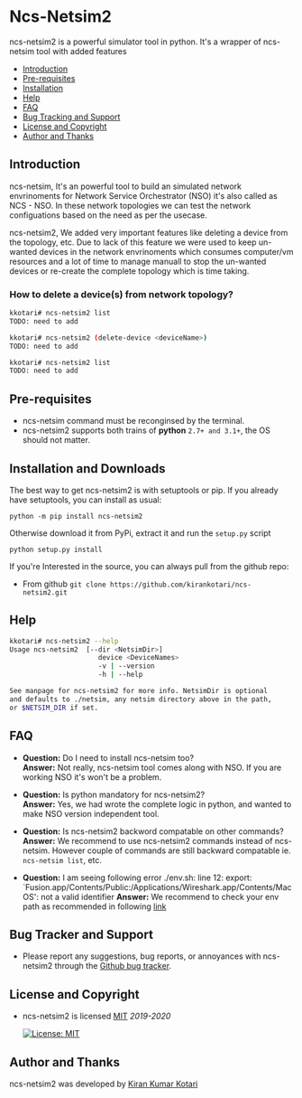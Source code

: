 # Ncs-Netsim2

ncs-netsim2 is a powerful simulator tool in python. It's a wrapper of ncs-netsim tool with added features

- [Introduction](#introduction)
- [Pre-requisites](#pre-requisites)
- [Installation](#installation)
- [Help](#help)
- [FAQ](#faq)
- [Bug Tracking and Support](#bug-tracking-and-support)
- [License and Copyright](#license-and-copyrights)
- [Author and Thanks](#author-and-thanks)

## Introduction

ncs-netsim, It's an powerful tool to build an simulated network envrinoments for Network Service Orchestrator (NSO) it's also called as NCS - NSO. In these network topologies we can test the network configuations based on the need as per the usecase.

ncs-netsim2, We added very important features like deleting a device from the topology, etc. Due to lack of this feature we were used to keep un-wanted devices in the network envrinoments which consumes computer/vm resources and a lot of time to manage manuall to stop the un-wanted devices or re-create the complete topology which is time taking.

### **How to delete a device(s) from network topology?**

```bash
kkotari# ncs-netsim2 list
TODO: need to add

kkotari# ncs-netsim2 (delete-device <deviceName>)
TODO: need to add

kkotari# ncs-netsim2 list
TODO: need to add
```

## Pre-requisites

- ncs-netsim command must be reconginsed by the terminal.
- ncs-netsim2 supports both trains of **python** `2.7+ and 3.1+`, the OS should not matter.

## Installation and Downloads

The best way to get ncs-netsim2 is with setuptools or pip. If you already have setuptools, you can install as usual:

`python -m pip install ncs-netsim2`

Otherwise download it from PyPi, extract it and run the `setup.py` script

`python setup.py install`

If you're Interested in the source, you can always pull from the github repo:

- From github `git clone https://github.com/kirankotari/ncs-netsim2.git`

## Help

```bash
kkotari# ncs-netsim2 --help
Usage ncs-netsim2  [--dir <NetsimDir>]
                      device <DeviceNames>
                      -v | --version
                      -h | --help

See manpage for ncs-netsim2 for more info. NetsimDir is optional
and defaults to ./netsim, any netsim directory above in the path,
or $NETSIM_DIR if set.
```

## FAQ

- **Question:** Do I need to install ncs-netsim too?  
 **Answer:** Not really, ncs-netsim tool comes along with NSO. If you are working NSO it's won't be a problem.  

- **Question:** Is python mandatory for ncs-netsim2?  
 **Answer:** Yes, we had wrote the complete logic in python, and wanted to make NSO version independent tool.  

- **Question:** Is ncs-netsim2 backword compatable on other commands?  
 **Answer:** We recommend to use ncs-netsim2 commands instead of ncs-netsim. However couple of commands are still backward compatable ie. `ncs-netsim list`, etc.  

- **Question:** I am seeing following error ./env.sh: line 12: export: `Fusion.app/Contents/Public:/Applications/Wireshark.app/Contents/MacOS': not a valid identifier
 **Answer:** We recommend to check your env path as recommended in following [link](https://apple.stackexchange.com/questions/313520/how-can-one-use-etc-paths-d-to-add-a-path-with-spaces-in-it-to-path)

## Bug Tracker and Support

- Please report any suggestions, bug reports, or annoyances with ncs-netsim2 through the [Github bug tracker](https://github.com/kirankotari/ncs-netsim2/issues).

## License and Copyright

- ncs-netsim2 is licensed [MIT](http://opensource.org/licenses/mit-license.php) *2019-2020*

   [![License: MIT](https://img.shields.io/badge/License-MIT-yellow.svg)](https://opensource.org/licenses/MIT)

## Author and Thanks

ncs-netsim2 was developed by [Kiran Kumar Kotari](https://github.com/kirankotari)

